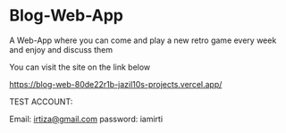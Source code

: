 # Blog-Web-App
A Web-App where you can come and play a new retro game every week and enjoy and discuss them

You can visit the site on the link below

https://blog-web-80de22r1b-jazil10s-projects.vercel.app/


TEST ACCOUNT:

Email: irtiza@gmail.com
password: iamirti
